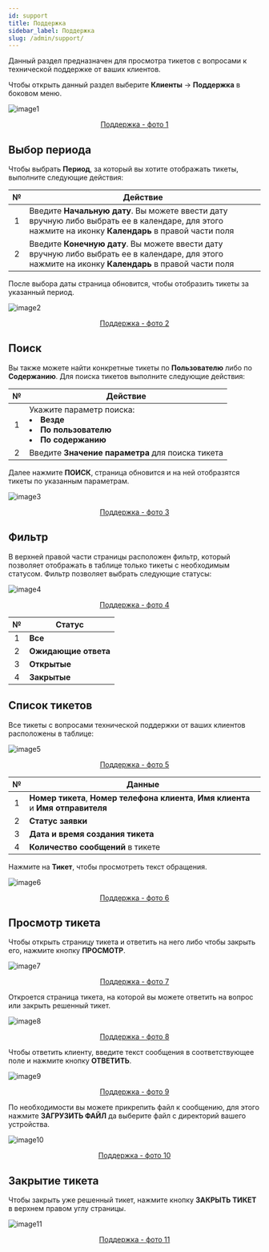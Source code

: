 ```yaml
---
id: support
title: Поддержка
sidebar_label: Поддержка
slug: /admin/support/
---
```


Данный раздел предназначен для просмотра тикетов с вопросами к технической поддержке от ваших клиентов.

Чтобы открыть данный раздел выберите **Клиенты** → **Поддержка** в боковом меню.

![image1](/img/ru/admin_support_support/image1.png "Поддержка") <center><u>Поддержка - фото 1</u></center>

## Выбор периода

Чтобы выбрать **Период**, за который вы хотите отображать тикеты, выполните следующие действия:

|  №  | Действие |
| :-: | -------- |
| 1 | Введите **Начальную дату**. Вы можете ввести дату вручную либо выбрать ее в календаре, для этого нажмите на иконку **Календарь** в правой части поля |
| 2 | Введите **Конечную дату**. Вы можете ввести дату вручную либо выбрать ее в календаре, для этого нажмите на иконку **Календарь** в правой части поля |

После выбора даты страница обновится, чтобы отобразить тикеты за указанный период.

![image2](/img/ru/admin_support_support/image2.png "Поддержка") <center><u>Поддержка - фото 2</u></center>

## Поиск

Вы также можете найти конкретные тикеты по **Пользователю** либо по **Содержанию**. Для поиска тикетов выполните следующие действия:

|  №  | Действие |
| :-: | -------- |
| 1 | Укажите параметр поиска: <li>**Везде**</li> <li>**По пользователю**</li> <li>**По содержанию**</li> |
| 2 | Введите **Значение параметра** для поиска тикета |

Далее нажмите **ПОИСК**, страница обновится и на ней отобразятся тикеты по указанным параметрам.

![image3](/img/ru/admin_support_support/image3.png "Поддержка") <center><u>Поддержка - фото 3</u></center>

## Фильтр

В верхней правой части страницы расположен фильтр, который позволяет отображать в таблице только тикеты с необходимым статусом. Фильтр позволяет выбрать следующие статусы:

![image4](/img/ru/admin_support_support/image4.png "Поддержка") <center><u>Поддержка - фото 4</u></center>

|  №  | Статус |
| :-: | ------ |
| 1 | **Все** |
| 2 | **Ожидающие ответа** |
| 3 | **Открытые** |
| 4 | **Закрытые** |

## Список тикетов

Все тикеты с вопросами технической поддержки от ваших клиентов расположены в таблице:

![image5](/img/ru/admin_support_support/image5.png "Поддержка") <center><u>Поддержка - фото 5</u></center>

|  №  | Данные |
| :-: | ------ |
| 1 | **Номер тикета**, **Номер телефона клиента**, **Имя клиента** и **Имя отправителя** |
| 2 | **Статус заявки** |
| 3 | **Дата и время создания тикета** |
| 4 | **Количество сообщений** в тикете |

Нажмите на **Тикет**, чтобы просмотреть текст обращения.

![image6](/img/ru/admin_support_support/image6.png "Поддержка") <center><u>Поддержка - фото 6</u></center>

## Просмотр тикета

Чтобы открыть страницу тикета и ответить на него либо чтобы закрыть его, нажмите кнопку **ПРОСМОТР**.

![image7](/img/ru/admin_support_support/image7.png "Поддержка") <center><u>Поддержка - фото 7</u></center>

Откроется страница тикета, на которой вы можете ответить на вопрос или закрыть решенный тикет.

![image8](/img/ru/admin_support_support/image8.png "Поддержка") <center><u>Поддержка - фото 8</u></center>

Чтобы ответить клиенту, введите текст сообщения в соответствующее поле и нажмите кнопку **ОТВЕТИТЬ**.

![image9](/img/ru/admin_support_support/image9.png "Поддержка") <center><u>Поддержка - фото 9</u></center>

По необходимости вы можете прикрепить файл к сообщению, для этого нажмите **ЗАГРУЗИТЬ ФАЙЛ** да выберите файл с директорий вашего устройства.

![image10](/img/ru/admin_support_support/image10.png "Поддержка") <center><u>Поддержка - фото 10</u></center>

## Закрытие тикета

Чтобы закрыть уже решенный тикет, нажмите кнопку **ЗАКРЫТЬ ТИКЕТ** в верхнем правом углу страницы.

![image11](/img/ru/admin_support_support/image11.png "Поддержка") <center><u>Поддержка - фото 11</u></center>
